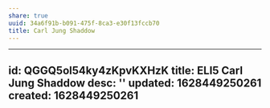 ```yaml
---
share: true
uuid: 34a6f91b-b091-475f-8ca3-e30f13fccb70
title: Carl Jung Shaddow
---
```

---
id: QGGQ5ol54ky4zKpvKXHzK
title: ELI5 Carl Jung Shaddow
desc: ''
updated: 1628449250261
created: 1628449250261
---